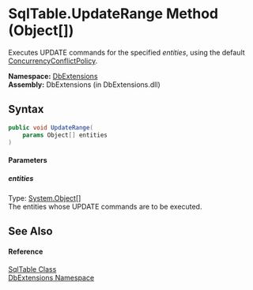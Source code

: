 SqlTable.UpdateRange Method (Object[])
======================================
Executes UPDATE commands for the specified *entities*, using the default [ConcurrencyConflictPolicy][1].

**Namespace:** [DbExtensions][2]  
**Assembly:** DbExtensions (in DbExtensions.dll)

Syntax
------

```csharp
public void UpdateRange(
	params Object[] entities
)
```

#### Parameters

##### *entities*
Type: [System.Object][3][]  
The entities whose UPDATE commands are to be executed.


See Also
--------

#### Reference
[SqlTable Class][4]  
[DbExtensions Namespace][2]  

[1]: ../ConcurrencyConflictPolicy/README.md
[2]: ../README.md
[3]: http://msdn.microsoft.com/en-us/library/e5kfa45b
[4]: README.md